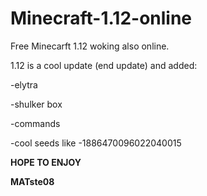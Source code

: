 # Minecraft-1.12-online

Free Minecarft 1.12 woking also online.

1.12 is a cool update (end update) and added:

-elytra

-shulker box

-commands

-cool seeds like -1886470096022040015

**HOPE TO  ENJOY**

**MATste08**
